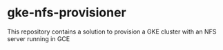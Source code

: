 # gke-nfs-provisioner
This repository contains a solution to provision a GKE cluster with an NFS server running in GCE
